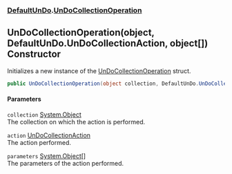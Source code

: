 ### [DefaultUnDo](./DefaultUnDo.md 'DefaultUnDo').[UnDoCollectionOperation](./DefaultUnDo-UnDoCollectionOperation.md 'DefaultUnDo.UnDoCollectionOperation')
## UnDoCollectionOperation(object, DefaultUnDo.UnDoCollectionAction, object[]) Constructor
Initializes a new instance of the [UnDoCollectionOperation](./DefaultUnDo-UnDoCollectionOperation.md 'DefaultUnDo.UnDoCollectionOperation') struct.  
```csharp
public UnDoCollectionOperation(object collection, DefaultUnDo.UnDoCollectionAction action, params object[] parameters);
```
#### Parameters
<a name='DefaultUnDo-UnDoCollectionOperation-UnDoCollectionOperation(object_DefaultUnDo-UnDoCollectionAction_object--)-collection'></a>
`collection` [System.Object](https://docs.microsoft.com/en-us/dotnet/api/System.Object 'System.Object')  
The collection on which the action is performed.  
  
<a name='DefaultUnDo-UnDoCollectionOperation-UnDoCollectionOperation(object_DefaultUnDo-UnDoCollectionAction_object--)-action'></a>
`action` [UnDoCollectionAction](./DefaultUnDo-UnDoCollectionAction.md 'DefaultUnDo.UnDoCollectionAction')  
The action performed.  
  
<a name='DefaultUnDo-UnDoCollectionOperation-UnDoCollectionOperation(object_DefaultUnDo-UnDoCollectionAction_object--)-parameters'></a>
`parameters` [System.Object](https://docs.microsoft.com/en-us/dotnet/api/System.Object 'System.Object')[[]](https://docs.microsoft.com/en-us/dotnet/api/System.Array 'System.Array')  
The parameters of the action performed.  
  
